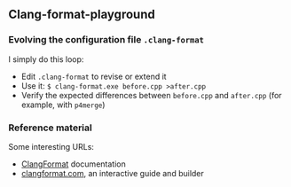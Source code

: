 ## Clang-format-playground

### Evolving the configuration file `.clang-format`

I simply do this loop:
- Edit `.clang-format` to revise or extend it
- Use it: `$ clang-format.exe before.cpp >after.cpp`
- Verify the expected differences between `before.cpp` and `after.cpp` (for example, with `p4merge`)

### Reference material

Some interesting URLs:
- [ClangFormat](https://clang.llvm.org/docs/ClangFormat.html) documentation
- [clangformat.com](https://clangformat.com/), an interactive guide and builder
